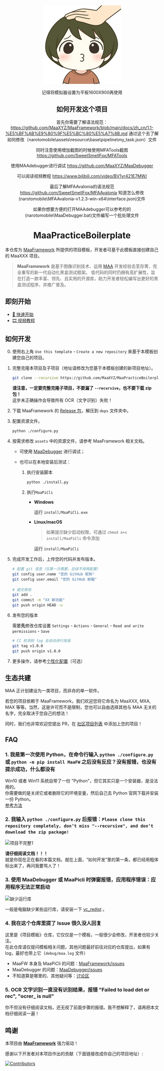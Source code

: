 <!-- markdownlint-disable MD033 MD041 -->
<p align="center">
  <img alt="LOGO" src="https://github.com/duorua/image_bed/blob/main/cover.png" width="256" height="256" />
</p>

<div align="center">
记得将模拟器设置为平板1600X900再使用
  
## 如何开发这个项目
首先你需要了解语法规范：
https://github.com/MaaXYZ/MaaFramework/blob/main/docs/zh_cn/1.1-%E5%BF%AB%E9%80%9F%E5%BC%80%E5%A7%8B.md
通过这个去了解如何修改（narotomobile\assets\resource\base\pipeline\my_task.json）文件

同时注意使用增加截图的时候使用MFATools截图
https://github.com/SweetSmellFox/MFATools

使用MAAdebugger进行调试
https://github.com/MaaXYZ/MaaDebugger

可以阅读视频教程
https://www.bilibili.com/video/BV1yr421E7MW/

最后了解MFAAvalonia的语法规范
https://github.com/SweetSmellFox/MFAAvalonia
知道怎么修改(narotomobile\MFAAvalonia-v1.2.3-win-x64\interface.json)文件

如果你想要方便的打开MAAdebugger可以参考的的(narotomobile\MaaDebugger.bat)文件编写一个批处理文件

# MaaPracticeBoilerplate

</div>

本仓库为 [MaaFramework](https://github.com/MaaXYZ/MaaFramework) 所提供的项目模板，开发者可基于此模板直接创建自己的 MaaXXX 项目。

> **MaaFramework** 是基于图像识别技术、运用 [MAA](https://github.com/MaaAssistantArknights/MaaAssistantArknights) 开发经验去芜存菁、完全重写的新一代自动化黑盒测试框架。
> 低代码的同时仍拥有高扩展性，旨在打造一款丰富、领先、且实用的开源库，助力开发者轻松编写出更好的黑盒测试程序，并推广普及。

## 即刻开始

- [📄 快速开始](https://github.com/MaaXYZ/MaaFramework/blob/main/docs/zh_cn/1.1-%E5%BF%AB%E9%80%9F%E5%BC%80%E5%A7%8B.md)
- [🎞️ 视频教程](https://www.bilibili.com/video/BV1yr421E7MW)

## 如何开发

0. 使用右上角 `Use this template` - `Create a new repository` 来基于本模板创建您自己的项目。

1. 完整克隆本项目及子项目（地址请修改为您基于本模板创建的新项目地址）。

    ```bash
    git clone --recursive https://github.com/MaaXYZ/MaaPracticeBoilerplate.git
    ```

    **请注意，一定要完整克隆子项目，不要漏了 `--recursive`，也不要下载 zip 包！**  
    这步未正确操作会导致所有 OCR（文字识别）失败！

2. 下载 MaaFramework 的 [Release 包](https://github.com/MaaXYZ/MaaFramework/releases)，解压到 `deps` 文件夹中。

3. 配置资源文件。

    ```bash
    python ./configure.py
    ```

4. 按需求修改 `assets` 中的资源文件，请参考 MaaFramework 相关文档。

    - 可使用 [MaaDebugger](https://github.com/MaaXYZ/MaaDebugger) 进行调试；
    - 也可以在本地安装后测试：

        1. 执行安装脚本

            ```bash
            python ./install.py
            ```

        2. 执行`MaaPiCli`

            - **Windows**

                运行 `install/MaaPiCli.exe`

            - **Linux/macOS**

                > 如果提示缺少启动权限，可通过 `chmod a+x install/MaaPiCli` 命令添加

                运行 `install/MaaPiCli`

5. 完成开发工作后，上传您的代码并发布版本。

    ```bash
    # 配置 git 信息（仅第一次需要，后续不用再配置）
    git config user.name "您的 GitHub 昵称"
    git config user.email "您的 GitHub 邮箱"
    
    # 提交修改
    git add .
    git commit -m "XX 新功能"
    git push origin HEAD -u
    ```

6. 发布您的版本

    需要**先**修改仓库设置 `Settings` - `Actions` - `General` - `Read and write permissions` - `Save`

    ```bash
    # CI 检测到 tag 会自动进行发版
    git tag v1.0.0
    git push origin v1.0.0
    ```

7. 更多操作，请参考[个性化配置](./docs/zh_cn/个性化配置.md)（可选）

## 生态共建

MAA 正计划建设为一类项目，而非舟的单一软件。

若您的项目依赖于 MaaFramework，我们欢迎您将它命名为 MaaXXX, MXA, MAX 等等。当然，这是许可而不是限制，您也可以自由选择其他与 MAA 无关的名字，完全取决于您自己的想法！

同时，我们也非常欢迎您提出 PR，在 [社区项目列表](https://github.com/MaaXYZ/MaaFramework#%E7%A4%BE%E5%8C%BA%E9%A1%B9%E7%9B%AE) 中添加上您的项目！

## FAQ

### 1. 我是第一次使用 Python，在命令行输入 `python ./configure.py` 或 `python -m pip install MaaFW` 之后没有反应？没有报错，也没有提示成功，什么都没有

Win10 或者 Win11 系统自带了一份 "Python"，但它其实只是一个安装器，是没法用的。  
你需要做的是关闭它或者删除它的环境变量，然后自己去 Python 官网下载并安装一份 Python。  
[参考方法](https://www.bilibili.com/read/cv24692025/)

### 2. 我输入 `python ./configure.py` 后报错：`Please clone this repository completely, don’t miss "--recursive", and don’t download the zip package!`

![项目不完整1](https://github.com/user-attachments/assets/e1f697c0-e5b6-4853-8664-a358df7327a8)

**请仔细阅读文档！！！**  
就是你现在正在看的本篇文档，就在上面，“如何开发”里的第一条，都已经用粗体标出来了，再问我要骂人了！

### 3. 使用 MaaDebugger 或 MaaPicli 时弹窗报错，应用程序错误：应用程序无法正常启动

![缺少运行库](https://github.com/user-attachments/assets/942df84b-f47d-4bb5-98b5-ab5d44bc7c2a)

一般是电脑缺少某些运行库，请安装一下 [vc_redist](https://aka.ms/vs/17/release/vc_redist.x64.exe) 。

### 4. 我在这个仓库里提了 Issue 很久没人回复

这里是《项目模板》仓库，它仅仅是一个模板，一般很少会修改，开发者也较少关注。  
在此仓库请仅提问模板相关问题，其他问题最好前往对应的仓库提出，如果有 log，最好也带上它（`debug/maa.log` 文件）

- MaaFW 本身及 MaaPiCli 的问题：[MaaFramework/issues](https://github.com/MaaXYZ/MaaFramework/issues)
- MaaDebugger 的问题：[MaaDebugger/issues](https://github.com/MaaXYZ/MaaDebugger/issues)
- 不知道算是哪里的、其他疑问等：[讨论区](https://github.com/MaaXYZ/MaaFramework/discussions)

### 5. OCR 文字识别一直没有识别结果，报错 "Failed to load det or rec", "ocrer_ is null"

你不但没有仔细阅读文档，还无视了前面步骤的报错。我不想解释了，请再把本文档仔细阅读一遍！

## 鸣谢

本项目由 **[MaaFramework](https://github.com/MaaXYZ/MaaFramework)** 强力驱动！

感谢以下开发者对本项目作出的贡献（下面链接改成你自己的项目地址）:

[![Contributors](https://contrib.rocks/image?repo=MaaXYZ/duorua/narotomobile&max=1000)](https://github.com/duorua/narotomobile.git)
